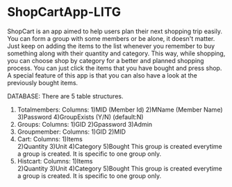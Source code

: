 # ShopCartApp-LITG
ShopCart is an app aimed to help users plan their next shopping trip easily. You can form a group with some members or be alone, it doesn't matter. Just keep on adding the items to the list whenever you remember to buy something along with their quantity and category. This way, while shopping, you can choose shop by category for a better and planned shopping process. You can just click the items that you have bought and press shop. A special feature of this app is that you can also have a look at the previously bought items.

DATABASE:
There are 5 table structures.
1) Totalmembers:
Columns: 1)MID (Member Id)
         2)MName (Member Name)
         3)Password
         4)GroupExists (Y/N) (default:N)
2) Groups:
Columns: 1)GID
         2)Gpassword
         3)Admin
3) Groupmember:
Columns: 1)GID
         2)MID
4) Cart<gid>:
Columns: 1)Items  
         2)Quantity 
         3)Unit 
         4)Category
         5)Bought
  This group is created everytime a group is created. It is specific to one group only.
 5) Histcart<gid>:
Columns: 1)Items  
         2)Quantity 
         3)Unit 
         4)Category
         5)Bought
  This group is created everytime a group is created.  It is specific to one group only.
